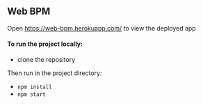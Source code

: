 ## Web BPM
Open https://web-bpm.herokuapp.com/ to view the deployed app

#### To run the project locally:
- clone the repository

Then run in the project directory:
- `npm install`
- `npm start`
